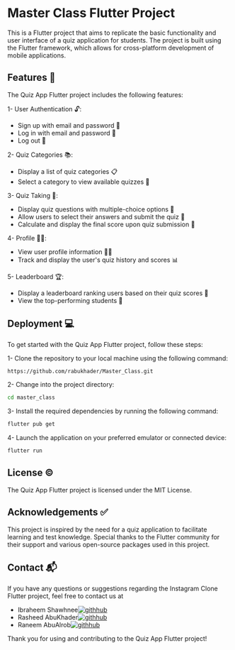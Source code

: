 # Master Class Flutter Project


This is a Flutter project that aims to replicate the basic functionality and user interface of a quiz application for students. The project is built using the Flutter framework, which allows for cross-platform development of mobile applications.

## Features 🚀
The Quiz App Flutter project includes the following features:

1- User Authentication 🔓:

- Sign up with email and password 🔑
- Log in with email and password 🔑
- Log out 🔑

2- Quiz Categories 📚:
- Display a list of quiz categories 📋
- Select a category to view available quizzes 📝

3- Quiz Taking 📝:

- Display quiz questions with multiple-choice options 📝
- Allow users to select their answers and submit the quiz 📝
- Calculate and display the final score upon quiz submission 📝


4- Profile 👨‍🎓: 

- View user profile information 💁‍♂️
- Track and display the user's quiz history and scores 📊

5- Leaderboard 🏆: 

- Display a leaderboard ranking users based on their quiz scores 🥇
- View the top-performing students 🏅


## Deployment 💻

To get started with the Quiz App Flutter project, follow these steps:

1- Clone the repository to your local machine using the following command:


```bash
https://github.com/rabukhader/Master_Class.git
```

2- Change into the project directory:

```bash
cd master_class
```

3- Install the required dependencies by running the following command:

```bash
flutter pub get
```

4- Launch the application on your preferred emulator or connected device:

```bash
flutter run
```


## License ©️


The Quiz App Flutter project is licensed under the MIT License.



## Acknowledgements ✅

This project is inspired by the need for a quiz application to facilitate learning and test knowledge. Special thanks to the Flutter community for their support and various open-source packages used in this project.


## Contact 📬
If you have any questions or suggestions regarding the Instagram Clone Flutter project, feel free to contact us at 
- Ibraheem Shawhnee[![githhub](https://img.shields.io/badge/GitHub-100000?style=for-the-badge&logo=github&logoColor=white)](https://github.com/IbraheemShawhnee)
- Rasheed AbuKhader[![githhub](https://img.shields.io/badge/GitHub-100000?style=for-the-badge&logo=github&logoColor=white)](https://github.com/rabukhader)
- Raneem AbuAlrob[![githhub](https://img.shields.io/badge/GitHub-100000?style=for-the-badge&logo=github&logoColor=white)](https://github.com/Raaneeem)

Thank you for using and contributing to the Quiz App Flutter project!
